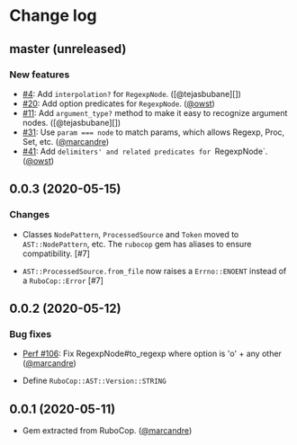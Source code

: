 # Change log

## master (unreleased)

### New features

* [#4](https://github.com/rubocop-hq/rubocop-ast/issues/4): Add `interpolation?` for `RegexpNode`. ([@tejasbubane][])
* [#20](https://github.com/rubocop-hq/rubocop-ast/pull/20): Add option predicates for `RegexpNode`. ([@owst][])
* [#11](https://github.com/rubocop-hq/rubocop-ast/issues/11): Add `argument_type?` method to make it easy to recognize argument nodes. ([@tejasbubane][])
* [#31](https://github.com/rubocop-hq/rubocop-ast/pull/31): Use `param === node` to match params, which allows Regexp, Proc, Set, etc. ([@marcandre][])
* [#41](https://github.com/rubocop-hq/rubocop-ast/pull/41): Add `delimiters' and related predicates for `RegexpNode`. ([@owst][])

## 0.0.3 (2020-05-15)

### Changes

* Classes `NodePattern`, `ProcessedSource` and `Token` moved to `AST::NodePattern`, etc.
  The `rubocop` gem has aliases to ensure compatibility. [#7]

* `AST::ProcessedSource.from_file` now raises a `Errno::ENOENT` instead of a `RuboCop::Error` [#7]

## 0.0.2 (2020-05-12)

### Bug fixes

* [Perf #106](https://github.com/rubocop-hq/rubocop-performance#106): Fix RegexpNode#to_regexp where option is 'o' + any other ([@marcandre][])

* Define `RuboCop::AST::Version::STRING`

## 0.0.1 (2020-05-11)

* Gem extracted from RuboCop. ([@marcandre][])

[@marcandre]: https://github.com/marcandre
[@owst]: https://github.com/owst

